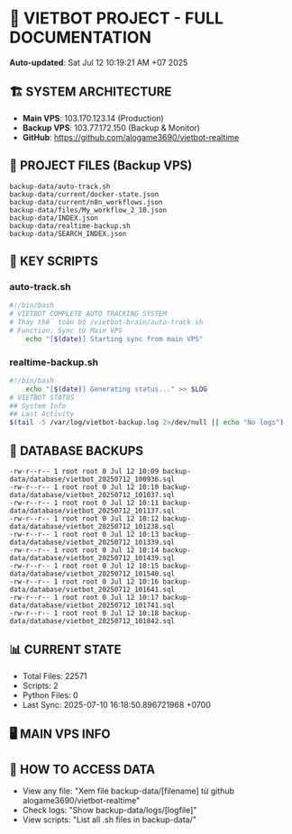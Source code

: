 # 🤖 VIETBOT PROJECT - FULL DOCUMENTATION
**Auto-updated**: Sat Jul 12 10:19:21 AM +07 2025

## 🏗️ SYSTEM ARCHITECTURE
- **Main VPS**: 103.170.123.14 (Production)
- **Backup VPS**: 103.77.172.150 (Backup & Monitor)
- **GitHub**: https://github.com/alogame3690/vietbot-realtime

## 📁 PROJECT FILES (Backup VPS)
```
backup-data/auto-track.sh
backup-data/current/docker-state.json
backup-data/current/n8n_workflows.json
backup-data/files/My_workflow_2_10.json
backup-data/INDEX.json
backup-data/realtime-backup.sh
backup-data/SEARCH_INDEX.json
```

## 🔧 KEY SCRIPTS
### auto-track.sh
```bash
#!/bin/bash
# VIETBOT COMPLETE AUTO TRACKING SYSTEM
# Thay thế toàn bộ /vietbot-brain/auto-track.sh
# Function: Sync từ Main VPS
    echo "[$(date)] Starting sync from main VPS"
```
### realtime-backup.sh
```bash
#!/bin/bash
    echo "[$(date)] Generating status..." >> $LOG
# VIETBOT STATUS
## System Info
## Last Activity
$(tail -5 /var/log/vietbot-backup.log 2>/dev/null || echo "No logs")
```

## 💾 DATABASE BACKUPS
```
-rw-r--r-- 1 root root 0 Jul 12 10:09 backup-data/database/vietbot_20250712_100936.sql
-rw-r--r-- 1 root root 0 Jul 12 10:10 backup-data/database/vietbot_20250712_101037.sql
-rw-r--r-- 1 root root 0 Jul 12 10:11 backup-data/database/vietbot_20250712_101137.sql
-rw-r--r-- 1 root root 0 Jul 12 10:12 backup-data/database/vietbot_20250712_101238.sql
-rw-r--r-- 1 root root 0 Jul 12 10:13 backup-data/database/vietbot_20250712_101339.sql
-rw-r--r-- 1 root root 0 Jul 12 10:14 backup-data/database/vietbot_20250712_101439.sql
-rw-r--r-- 1 root root 0 Jul 12 10:15 backup-data/database/vietbot_20250712_101540.sql
-rw-r--r-- 1 root root 0 Jul 12 10:16 backup-data/database/vietbot_20250712_101641.sql
-rw-r--r-- 1 root root 0 Jul 12 10:17 backup-data/database/vietbot_20250712_101741.sql
-rw-r--r-- 1 root root 0 Jul 12 10:18 backup-data/database/vietbot_20250712_101842.sql
```

## 📊 CURRENT STATE
- Total Files: 22571
- Scripts: 2
- Python Files: 0
- Last Sync: 2025-07-10 16:18:50.896721968 +0700

## 🖥️ MAIN VPS INFO


## 🚨 HOW TO ACCESS DATA
- View any file: "Xem file backup-data/[filename] từ github alogame3690/vietbot-realtime"
- Check logs: "Show backup-data/logs/[logfile]"
- View scripts: "List all .sh files in backup-data/"
